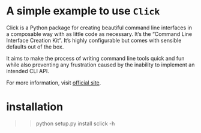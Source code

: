 # A simple example to use `Click`

Click is a Python package for creating beautiful command line interfaces in a composable way with as little code as necessary. 
It’s the “Command Line Interface Creation Kit”. It’s highly configurable but comes with sensible defaults out of the box.

It aims to make the process of writing command line tools quick and fun while also preventing any frustration caused by the inability to implement an intended CLI API.

For more information, visit [official site](https://click.palletsprojects.com/en/7.x/).

# installation
>> python setup.py install
>> sclick -h

